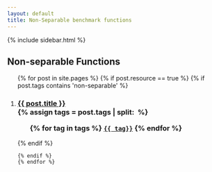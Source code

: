 ```yaml
---
layout: default
title: Non-Separable benchmark functions
---
```

{% include sidebar.html %}
<div class="home">

  <h2>Non-separable Functions</h2>

  <ol >
    {% for post in site.pages %}
	{% if post.resource == true %}
	{% if post.tags contains 'non-separable' %}
		 <li>
        <h3>
          <a href="{{ post.url | prepend: site.baseurl }}">{{ post.title }}</a>
		  <br />
		{% assign tags = post.tags | split:&nbsp; %}
		<ul>
			{% for tag in tags %}
			<code><a class="fcntag" href="{{ tag | prepend:'/' | prepend: site.baseurl }}">{{ tag}}</a></code>
			{% endfor %}
		</ul>
        </h3>
      </li>
	{% endif %}
     
    {% endif %}
	{% endfor %}
  </ol>

</div>